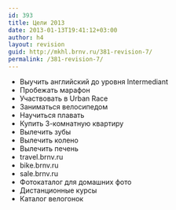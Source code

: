 ```yaml
---
id: 393
title: Цели 2013
date: 2013-01-13T19:41:12+03:00
author: h4
layout: revision
guid: http://mkhl.brnv.ru/381-revision-7/
permalink: /381-revision-7/
---
```

  * Выучить английский до уровня Intermediant
  * Пробежать марафон
  * Участвовать в Urban Race
  * Заниматься велосипедом
  * Научиться плавать
  * Купить 3-комнатную квартиру
  * Вылечить зубы
  * Вылечить колено
  * Вылечить печень
  * travel.brnv.ru
  * bike.brnv.ru
  * sale.brnv.ru
  * Фотокаталог для домашних фото
  * Дистанционные курсы
  * Каталог велогонок